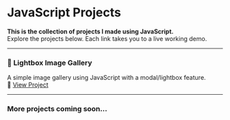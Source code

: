 # JavaScript Projects

**This is the collection of projects I made using JavaScript.**  
Explore the projects below. Each link takes you to a live working demo.

---

### 📸 Lightbox Image Gallery  
A simple image gallery using JavaScript with a modal/lightbox feature.  
🔗 [View Project](https://mmfk20.github.io/javascript-projects-moh/lightbox-gallery/)

---


### More projects coming soon...

